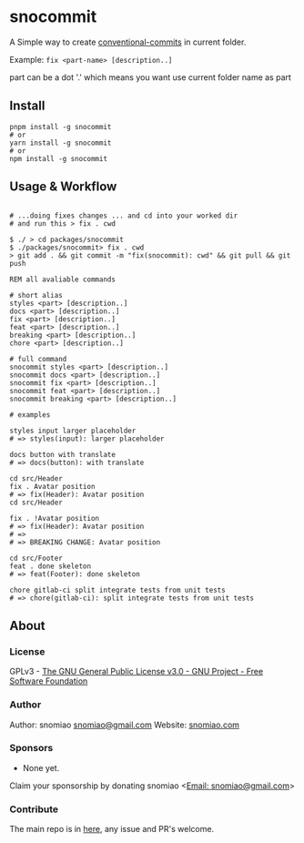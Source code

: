 # snocommit

A Simple way to create [conventional-commits](https://www.conventionalcommits.org) in current folder.

Example: `fix <part-name> [description..]`

part can be a dot '.' which means you want use current folder name as part

## Install

```shell
pnpm install -g snocommit
# or
yarn install -g snocommit
# or
npm install -g snocommit
```

## Usage & Workflow

```shell

# ...doing fixes changes ... and cd into your worked dir
# and run this > fix . cwd

$ ./ > cd packages/snocommit
$ ./packages/snocommit> fix . cwd
> git add . && git commit -m "fix(snocommit): cwd" && git pull && git push

REM all avaliable commands

# short alias
styles <part> [description..]
docs <part> [description..]
fix <part> [description..]
feat <part> [description..]
breaking <part> [description..]
chore <part> [description..]

# full command
snocommit styles <part> [description..]
snocommit docs <part> [description..]
snocommit fix <part> [description..]
snocommit feat <part> [description..]
snocommit breaking <part> [description..]

# examples

styles input larger placeholder
# => styles(input): larger placeholder

docs button with translate
# => docs(button): with translate

cd src/Header
fix . Avatar position
# => fix(Header): Avatar position
cd src/Header

fix . !Avatar position
# => fix(Header): Avatar position
# =>
# => BREAKING CHANGE: Avatar position

cd src/Footer
feat . done skeleton
# => feat(Footer): done skeleton

chore gitlab-ci split integrate tests from unit tests
# => chore(gitlab-ci): split integrate tests from unit tests
```

## About

### License

GPLv3 - [The GNU General Public License v3.0 - GNU Project - Free Software Foundation](https://www.gnu.org/licenses/gpl-3.0.en.html)

### Author

Author: snomiao <snomiao@gmail.com>
Website: [snomiao.com](https://snomiao.com)

### Sponsors

- None yet.

Claim your sponsorship by donating snomiao <[Email: snomiao@gmail.com](mailto:snomiao@gmail.com)>

### Contribute

The main repo is in [here](https://github.com/snomiao/js#readme), any issue and PR's welcome.
